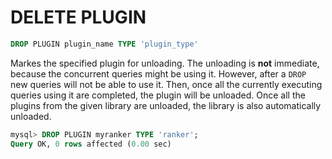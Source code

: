 # DELETE PLUGIN

```sql
DROP PLUGIN plugin_name TYPE 'plugin_type'
```

Markes the specified plugin for unloading. The unloading is **not**  immediate, because the concurrent queries might be using it. However, after a `DROP` new queries will not be able to use it. Then, once all the currently executing queries using it are completed, the plugin will be unloaded. Once all the plugins from the given library are unloaded, the library is also automatically unloaded.

```sql
mysql> DROP PLUGIN myranker TYPE 'ranker';
Query OK, 0 rows affected (0.00 sec)
```
